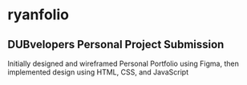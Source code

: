 # ryanfolio

## DUBvelopers Personal Project Submission

Initially designed and wireframed Personal Portfolio using Figma, then implemented design using HTML, CSS, and JavaScript
